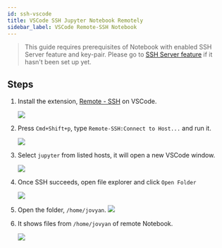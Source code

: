 ```yaml
---
id: ssh-vscode
title: VSCode SSH Jupyter Notebook Remotely
sidebar_label: VSCode Remote-SSH Notebook
---
```


> This guide requires prerequisites of Notebook with enabled SSH Server feature and key-pair. Please go to [SSH Server feature](ssh-config) if it hasn't been set up yet.


## Steps

1. Install the extension, [Remote - SSH](https://marketplace.visualstudio.com/items?itemName=ms-vscode-remote.remote-ssh) on VSCode.
   
   ![](assets/ssh-remote-ext.png)

2. Press `Cmd+Shift+p`, type `Remote-SSH:Connect to Host...` and run it.

   ![](assets/ssh-remote-cmd.png)

3. Select `jupyter` from listed hosts, it will open a new VSCode window.
   
   ![](assets/ssh-remote-host.png)

4. Once SSH succeeds, open file explorer and click `Open Folder`
   
   ![](assets/ssh-remote-folder.png)

5. Open the folder, `/home/jovyan`.
   ![](assets/ssh-remote-jovyan.png)

6. It shows files from `/home/jovyan` of remote Notebook.
   
   ![](assets/ssh-remote-files.png)